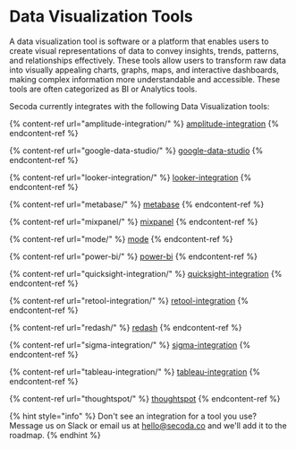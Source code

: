 # Data Visualization Tools

A data visualization tool is software or a platform that enables users to create visual representations of data to convey insights, trends, patterns, and relationships effectively. These tools allow users to transform raw data into visually appealing charts, graphs, maps, and interactive dashboards, making complex information more understandable and accessible. These tools are often categorized as BI or Analytics tools.&#x20;

Secoda currently integrates with the following Data Visualization tools:

{% content-ref url="amplitude-integration/" %}
[amplitude-integration](amplitude-integration/)
{% endcontent-ref %}

{% content-ref url="google-data-studio/" %}
[google-data-studio](google-data-studio/)
{% endcontent-ref %}

{% content-ref url="looker-integration/" %}
[looker-integration](looker-integration/)
{% endcontent-ref %}

{% content-ref url="metabase/" %}
[metabase](metabase/)
{% endcontent-ref %}

{% content-ref url="mixpanel/" %}
[mixpanel](mixpanel/)
{% endcontent-ref %}

{% content-ref url="mode/" %}
[mode](mode/)
{% endcontent-ref %}

{% content-ref url="power-bi/" %}
[power-bi](power-bi/)
{% endcontent-ref %}

{% content-ref url="quicksight-integration/" %}
[quicksight-integration](quicksight-integration/)
{% endcontent-ref %}

{% content-ref url="retool-integration/" %}
[retool-integration](retool-integration/)
{% endcontent-ref %}

{% content-ref url="redash/" %}
[redash](redash/)
{% endcontent-ref %}

{% content-ref url="sigma-integration/" %}
[sigma-integration](sigma-integration/)
{% endcontent-ref %}

{% content-ref url="tableau-integration/" %}
[tableau-integration](tableau-integration/)
{% endcontent-ref %}

{% content-ref url="thoughtspot/" %}
[thoughtspot](thoughtspot/)
{% endcontent-ref %}

{% hint style="info" %}
Don't see an integration for a tool you use? Message us on Slack or email us at hello@secoda.co and we'll add it to the roadmap.&#x20;
{% endhint %}
